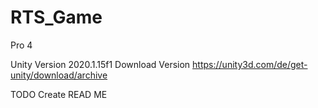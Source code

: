 # RTS_Game
Pro 4

Unity Version 2020.1.15f1
Download Version https://unity3d.com/de/get-unity/download/archive

TODO Create READ ME
